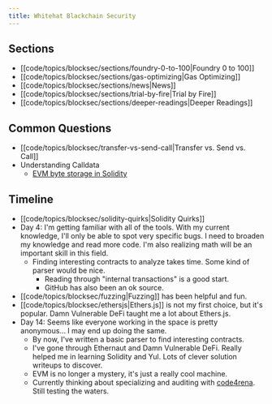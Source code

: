 ```yaml
---
title: Whitehat Blackchain Security
---
```


## Sections

- [[code/topics/blocksec/sections/foundry-0-to-100|Foundry 0 to 100]]
- [[code/topics/blocksec/sections/gas-optimizing|Gas Optimizing]]
- [[code/topics/blocksec/sections/news|News]]
- [[code/topics/blocksec/sections/trial-by-fire|Trial by Fire]]
- [[code/topics/blocksec/sections/deeper-readings|Deeper Readings]]

## Common Questions

- [[code/topics/blocksec/transfer-vs-send-call|Transfer vs. Send vs. Call]]
- Understanding Calldata
    - [EVM byte storage in Solidity](https://noxx.substack.com/p/evm-deep-dives-the-path-to-shadowy-3ea)

## Timeline

- [[code/topics/blocksec/solidity-quirks|Solidity Quirks]]
- Day 4: I'm getting familiar with all of the tools. With my current knowledge, I'll only be able to spot very specific bugs. I need to broaden my knowledge and read more code. I'm also realizing math will be an important skill in this field.
    - Finding interesting contracts to analyze takes time. Some kind of parser would be nice.
        - Reading through "internal transactions" is a good start.
        - GitHub has also been an ok source.
- [[code/topics/blocksec/fuzzing|Fuzzing]] has been helpful and fun.
- [[code/topics/blocksec/ethersjs|Ethers.js]] is not my first choice, but it's popular. Damn Vulnerable DeFi taught me a lot about Ethers.js.
- Day 14: Seems like everyone working in the space is pretty anonymous... I may end up doing the same.
    - By now, I've written a basic parser to find interesting contracts.
    - I've gone through Ethernaut and Damn Vulnerable DeFi. Really helped me in learning Solidity and Yul. Lots of clever solution writeups to discover.
    - EVM is no longer a mystery, it's just a really cool machine.
    - Currently thinking about specializing and auditing with [code4rena](https://code4rena.com/). Still testing the waters.